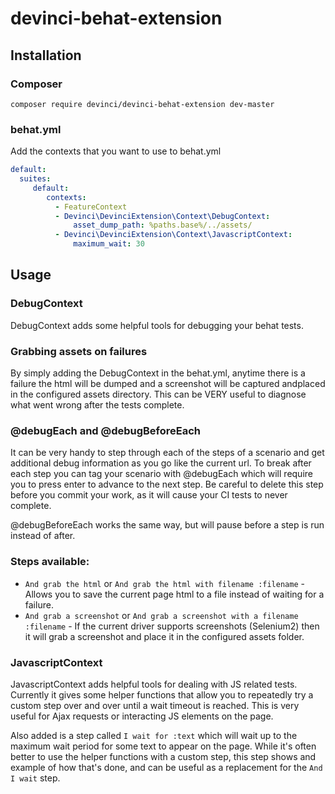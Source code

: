 # devinci-behat-extension

## Installation

### Composer
`composer require devinci/devinci-behat-extension dev-master`

### behat.yml

Add the contexts that you want to use to behat.yml

```Yaml
default:
  suites:
     default:
        contexts:
          - FeatureContext
          - Devinci\DevinciExtension\Context\DebugContext:
              asset_dump_path: %paths.base%/../assets/
          - Devinci\DevinciExtension\Context\JavascriptContext:
              maximum_wait: 30
```


## Usage

### DebugContext

DebugContext adds some helpful tools for debugging your behat tests.

### Grabbing assets on failures

By simply adding the DebugContext in the behat.yml, anytime there is a failure the html will be dumped and a screenshot will be captured andplaced in the configured assets directory. This can be VERY useful to diagnose what went wrong after the tests complete.

### @debugEach and @debugBeforeEach

It can be very handy to step through each of the steps of a scenario and get additional debug information as you go like the current url. To break after each step you can tag your scenario with @debugEach which will require you to press enter to advance to the next step. Be careful to delete this step before you commit your work, as it will cause your CI tests to never complete.

@debugBeforeEach works the same way, but will pause before a step is run instead of after.

### Steps available:
* `And grab the html` or `And grab the html with filename :filename` - Allows you to save the current page html to a file instead of waiting for a failure.
* `And grab a screenshot` or `And grab a screenshot with a filename :filename` - If the current driver supports screenshots (Selenium2) then it will grab a screenshot and place it in the configured assets folder.

### JavascriptContext

JavascriptContext adds helpful tools for dealing with JS related tests. Currently it gives some helper functions that allow you to repeatedly try a custom step over and over until a wait timeout is reached. This is very useful for Ajax requests or interacting JS elements on the page.

Also added is a step called `I wait for :text` which will wait up to the maximum wait period for some text to appear on the page. While it's often better to use the helper functions with a custom step, this step shows and example of how that's done, and can be useful as a replacement for the `And I wait` step.


